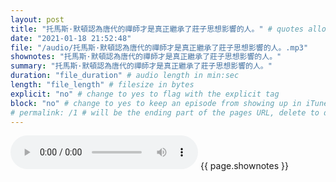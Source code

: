 ```yaml
---
layout: post
title: "托馬斯·默頓認為唐代的禪師才是真正繼承了莊子思想影響的人。" # quotes allow forbidden characters like the colon
date: "2021-01-18 21:52:48"
file: "/audio/托馬斯·默頓認為唐代的禪師才是真正繼承了莊子思想影響的人。.mp3"
shownotes: "托馬斯·默頓認為唐代的禪師才是真正繼承了莊子思想影響的人。"
summary: "托馬斯·默頓認為唐代的禪師才是真正繼承了莊子思想影響的人。"
duration: "file_duration" # audio length in min:sec
length: "file_length" # filesize in bytes
explicit: "no" # change to yes to flag with the explicit tag
block: "no" # change to yes to keep an episode from showing up in iTunes
# permalink: /1 # will be the ending part of the pages URL, delete to default to the title
---
```


<audio controls>
<source src="{{site.url}}{{site.baseurl}}{{ page.file }}" type="audio/x-mp3">
Your browser does not support the audio element.
</audio>
{{ page.shownotes }}
